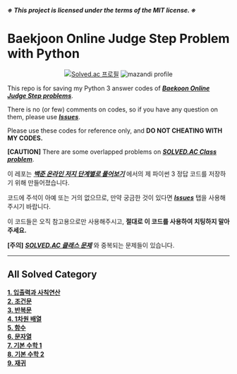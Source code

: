 ***※ This project is licensed under the terms of the MIT license. ※***

# Baekjoon Online Judge Step Problem with Python

<div align = 'center'>
  
  <!-- [![movegreen's solved.ac stats](https://github-readme-solvedac.hyp3rflow.vercel.app/api/?handle=movegreen)](https://www.acmicpc.net/user/movegreen) -->
  [![Solved.ac 프로필](http://mazassumnida.wtf/api/v2/generate_badge?boj=movegreen)](https://solved.ac/movegreen)
  ![mazandi profile](http://mazandi.herokuapp.com/api?handle=movegreen&theme=warm)

</div>
  
This repo is for saving my Python 3 answer codes of [***Baekoon Online Judge Step problems***](https://www.acmicpc.net/step).

There is no (or few) comments on codes, so if you have any question on them, please use [***Issues***](https://github.com/WondooSeo/Baekjoon_OJ_Step_Problem_with_Python/issues).

Please use these codes for reference only, and **DO NOT CHEATING WITH MY CODES.**

**[CAUTION]** There are some overlapped problems on [***SOLVED.AC Class problem***](https://github.com/WondooSeo/SOLVED_AC_Class_Problem_with_Python).

이 레포는 [***백준 온라인 저지 단계별로 풀어보기***](https://www.acmicpc.net/step) 에서의 제 파이썬 3 정답 코드를 저장하기 위해 만들어졌습니다.

코드에 주석이 아예 또는 거의 없으므로, 만약 궁금한 것이 있다면 [***Issues***](https://github.com/WondooSeo/Baekjoon_OJ_Step_Problem_with_Python/issues) 탭을 사용해주시기 바랍니다.

이 코드들은 오직 참고용으로만 사용해주시고, **절대로 이 코드를 사용하여 치팅하지 말아주세요.**

**[주의]** [***SOLVED.AC 클래스 문제***](https://github.com/WondooSeo/SOLVED_AC_Class_Problem_with_Python) 와 중복되는 문제들이 있습니다.

---

## All Solved Category
**[1. 입출력과 사칙연산](https://github.com/WondooSeo/Baekjoon_OJ_Step_Problem_with_Python/tree/main/1.%20%EC%9E%85%EC%B6%9C%EB%A0%A5%EA%B3%BC%20%EC%82%AC%EC%B9%99%EC%97%B0%EC%82%B0)</br>**
**[2. 조건문](https://github.com/WondooSeo/Baekjoon_OJ_Step_Problem_with_Python/tree/main/2.%20%EC%A1%B0%EA%B1%B4%EB%AC%B8)</br>**
**[3. 반복문](https://github.com/WondooSeo/Baekjoon_OJ_Step_Problem_with_Python/tree/main/3.%20%EB%B0%98%EB%B3%B5%EB%AC%B8)</br>**
**[4. 1차원 배열](https://github.com/WondooSeo/Baekjoon_OJ_Step_Problem_with_Python/tree/main/4.%201%EC%B0%A8%EC%9B%90%20%EB%B0%B0%EC%97%B4)</br>**
**[5. 함수](https://github.com/WondooSeo/Baekjoon_OJ_Step_Problem_with_Python/tree/main/5.%20%ED%95%A8%EC%88%98)</br>**
**[6. 문자열](https://github.com/WondooSeo/Baekjoon_OJ_Step_Problem_with_Python/tree/main/6.%20%EB%AC%B8%EC%9E%90%EC%97%B4)</br>**
**[7. 기본 수학 1](https://github.com/WondooSeo/Baekjoon_OJ_Step_Problem_with_Python/tree/main/7.%20%EA%B8%B0%EB%B3%B8%20%EC%88%98%ED%95%99%201)</br>**
**[8. 기본 수학 2](https://github.com/WondooSeo/Baekjoon_OJ_Step_Problem_with_Python/tree/main/8.%20%EA%B8%B0%EB%B3%B8%20%EC%88%98%ED%95%99%202)</br>**
**[9. 재귀](https://github.com/WondooSeo/Baekjoon_OJ_Step_Problem_with_Python/tree/main/9.%20%EC%9E%AC%EA%B7%80)</br>**
